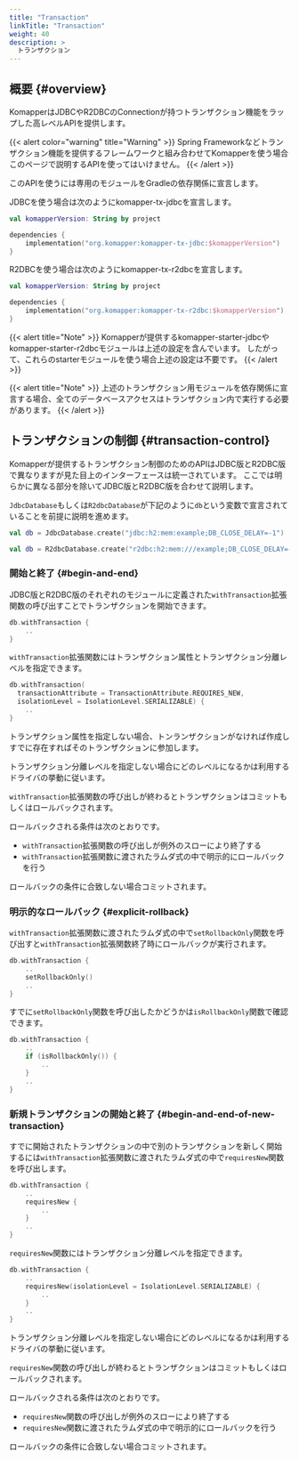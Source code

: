 ```yaml
---
title: "Transaction"
linkTitle: "Transaction"
weight: 40
description: >
  トランザクション
---
```


## 概要 {#overview}

KomapperはJDBCやR2DBCのConnectionが持つトランザクション機能をラップした高レベルAPIを提供します。

{{< alert color="warning" title="Warning" >}}
Spring Frameworkなどトランザクション機能を提供するフレームワークと組み合わせてKomapperを使う場合
このページで説明するAPIを使ってはいけません。
{{< /alert >}}

このAPIを使うには専用のモジュールをGradleの依存関係に宣言します。

JDBCを使う場合は次のようにkomapper-tx-jdbcを宣言します。

```kotlin
val komapperVersion: String by project

dependencies { 
    implementation("org.komapper:komapper-tx-jdbc:$komapperVersion")
}
```

R2DBCを使う場合は次のようにkomapper-tx-r2dbcを宣言します。

```kotlin
val komapperVersion: String by project

dependencies {
    implementation("org.komapper:komapper-tx-r2dbc:$komapperVersion")
}
```

{{< alert title="Note" >}}
Komapperが提供するkomapper-starter-jdbcやkomapper-starter-r2dbcモジュールは上述の設定を含んでいます。
したがって、これらのstarterモジュールを使う場合上述の設定は不要です。
{{< /alert >}}

{{< alert title="Note" >}}
上述のトランザクション用モジュールを依存関係に宣言する場合、全てのデータベースアクセスはトランザクション内で実行する必要があります。
{{< /alert >}}

## トランザクションの制御 {#transaction-control}

Komapperが提供するトランザクション制御のためのAPIはJDBC版とR2DBC版で異なりますが見た目上のインターフェースは統一されています。
ここでは明らかに異なる部分を除いてJDBC版とR2DBC版を合わせて説明します。

`JdbcDatabase`もしくは`R2dbcDatabase`が下記のように`db`という変数で宣言されていることを前提に説明を進めます。

```kotlin
val db = JdbcDatabase.create("jdbc:h2:mem:example;DB_CLOSE_DELAY=-1")
```

```kotlin
val db = R2dbcDatabase.create("r2dbc:h2:mem:///example;DB_CLOSE_DELAY=-1")
```

### 開始と終了 {#begin-and-end}

JDBC版とR2DBC版のそれぞれのモジュールに定義された`withTransaction`拡張関数の呼び出すことでトランザクションを開始できます。

```kotlin
db.withTransaction {
    ..
}
```

`withTransaction`拡張関数にはトランザクション属性とトランザクション分離レベルを指定できます。

```kotlin
db.withTransaction(
  transactionAttribute = TransactionAttribute.REQUIRES_NEW, 
  isolationLevel = IsolationLevel.SERIALIZABLE) {
    ..
}
```

トランザクション属性を指定しない場合、トンランザクションがなければ作成しすでに存在すればそのトランザクションに参加します。

トランザクション分離レベルを指定しない場合にどのレベルになるかは利用するドライバの挙動に従います。

`withTransaction`拡張関数の呼び出しが終わるとトランザクションはコミットもしくはロールバックされます。

ロールバックされる条件は次のとおりです。

- `withTransaction`拡張関数の呼び出しが例外のスローにより終了する
- `withTransaction`拡張関数に渡されたラムダ式の中で明示的にロールバックを行う

ロールバックの条件に合致しない場合コミットされます。

### 明示的なロールバック {#explicit-rollback}

`withTransaction`拡張関数に渡されたラムダ式の中で`setRollbackOnly`関数を呼び出すと`withTransaction`拡張関数終了時にロールバックが実行されます。

```kotlin
db.withTransaction {
    ..
    setRollbackOnly()
    ..
}
```

すでに`setRollbackOnly`関数を呼び出したかどうかは`isRollbackOnly`関数で確認できます。

```kotlin
db.withTransaction {
    ..
    if (isRollbackOnly()) {
        ..
    }
    ..
}
```

### 新規トランザクションの開始と終了 {#begin-and-end-of-new-transaction}

すでに開始されたトランザクションの中で別のトランザクションを新しく開始するには`withTransaction`拡張関数に渡されたラムダ式の中で`requiresNew`関数を呼び出します。

```kotlin
db.withTransaction {
    ..
    requiresNew {
        ..
    }
    ..
}
```

`requiresNew`関数にはトランザクション分離レベルを指定できます。

```kotlin
db.withTransaction {
    ..
    requiresNew(isolationLevel = IsolationLevel.SERIALIZABLE) {
        ..
    }
    ..
}
```

トランザクション分離レベルを指定しない場合にどのレベルになるかは利用するドライバの挙動に従います。

`requiresNew`関数の呼び出しが終わるとトランザクションはコミットもしくはロールバックされます。

ロールバックされる条件は次のとおりです。

- `requiresNew`関数の呼び出しが例外のスローにより終了する
- `requiresNew`関数に渡されたラムダ式の中で明示的にロールバックを行う

ロールバックの条件に合致しない場合コミットされます。
